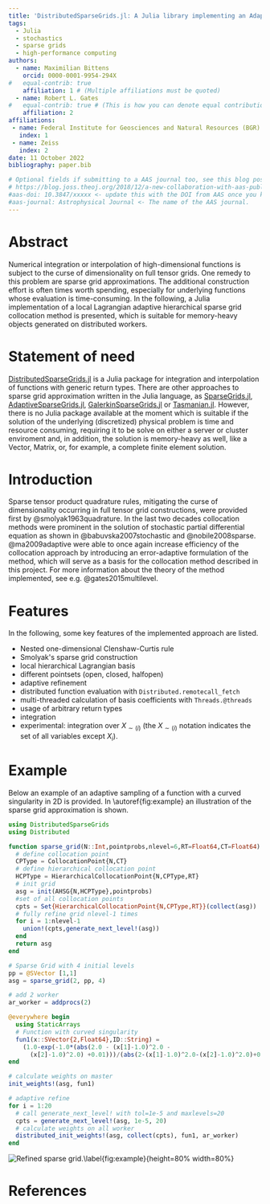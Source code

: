 ```yaml
---
title: 'DistributedSparseGrids.jl: A Julia library implementing an Adaptive Sparse Grid collocation method'
tags:
  - Julia
  - stochastics
  - sparse grids
  - high-performance computing
authors:
  - name: Maximilian Bittens
    orcid: 0000-0001-9954-294X
#   equal-contrib: true
    affiliation: 1 # (Multiple affiliations must be quoted)
  - name: Robert L. Gates
#   equal-contrib: true # (This is how you can denote equal contributions between multiple authors)
    affiliation: 2
affiliations:
 - name: Federal Institute for Geosciences and Natural Resources (BGR)
   index: 1
 - name: Zeiss
   index: 2
date: 11 October 2022
bibliography: paper.bib

# Optional fields if submitting to a AAS journal too, see this blog post:
# https://blog.joss.theoj.org/2018/12/a-new-collaboration-with-aas-publishing
#aas-doi: 10.3847/xxxxx <- update this with the DOI from AAS once you know it.
#aas-journal: Astrophysical Journal <- The name of the AAS journal.
---
```


# Abstract

Numerical integration or interpolation of high-dimensional functions is subject to the curse of dimensionality on full tensor grids. One remedy to this problem are sparse grid approximations. The additional construction effort is often times worth spending, especially for underlying functions whose evaluation is time-consuming. In the following, a Julia implementation of a local Lagrangian adaptive hierarchical sparse grid collocation method is presented, which is suitable for memory-heavy objects generated on distributed workers.

# Statement of need

[DistributedSparseGrids.jl](https://github.com/baxmittens/DistributedSparseGrids.jl) is a Julia package for integration and interpolation of functions with generic return types. There are other approaches to sparse grid approximation written in the Julia language, as [SparseGrids.jl](https://github.com/robertdj/SparseGrids.jl), [AdaptiveSparseGrids.jl](https://github.com/jacobadenbaum/AdaptiveSparseGrids.jl), [GalerkinSparseGrids.jl](https://github.com/ABAtanasov/GalerkinSparseGrids.jl) or [Tasmanian.jl](https://github.com/floswald/Tasmanian.jl). However, there is no Julia package available at the moment which is suitable if the solution of the underlying (discretized) physical problem is time and resource consuming, requiring it to be solve on either a server or cluster enviroment and, in addition, the solution is memory-heavy as well, like a Vector, Matrix, or, for example, a complete finite element solution.

# Introduction

Sparse tensor product quadrature rules, mitigating the curse of dimensionality occurring in full tensor grid constructions, were provided first by @smolyak1963quadrature. In the last two decades collocation methods were prominent in the solution of
stochastic partial differential equation as shown in @babuvska2007stochastic and @nobile2008sparse.
@ma2009adaptive were able to once again increase efficiency of the collocation approach
by introducing an error-adaptive formulation of the method, which will serve as a basis for the
collocation method described in this project. For more information about the theory of the method implemented, see e.g. @gates2015multilevel.

# Features

In the following, some key features of the implemented approach are listed.

- Nested one-dimensional Clenshaw-Curtis rule
- Smolyak's sparse grid construction
- local hierarchical Lagrangian basis
- different pointsets (open, closed, halfopen)
- adaptive refinement
- distributed function evaluation with ```Distributed.remotecall_fetch```
- multi-threaded calculation of basis coefficients with ```Threads.@threads```
- usage of arbitrary return types 
- integration
- experimental: integration over $X_{\sim (i)}$ (the $X_{\sim (i)}$  notation indicates the set of all variables except $X_{i}$).

# Example

Below an example of an adaptive sampling of a function with a curved singularity in 2D is provided. In \autoref{fig:example} an illustration of the sparse grid approximation is shown.

```julia
using DistributedSparseGrids
using Distributed

function sparse_grid(N::Int,pointprobs,nlevel=6,RT=Float64,CT=Float64)
  # define collocation point
  CPType = CollocationPoint{N,CT}
  # define hierarchical collocation point
  HCPType = HierarchicalCollocationPoint{N,CPType,RT}
  # init grid
  asg = init(AHSG{N,HCPType},pointprobs)
  #set of all collocation points
  cpts = Set{HierarchicalCollocationPoint{N,CPType,RT}}(collect(asg))
  # fully refine grid nlevel-1 times
  for i = 1:nlevel-1
    union!(cpts,generate_next_level!(asg))
  end
  return asg
end

# Sparse Grid with 4 initial levels
pp = @SVector [1,1]
asg = sparse_grid(2, pp, 4)

# add 2 worker
ar_worker = addprocs(2)

@everywhere begin
  using StaticArrays 
  # Function with curved singularity
  fun1(x::SVector{2,Float64},ID::String) =  
    (1.0-exp(-1.0*(abs(2.0 - (x[1]-1.0)^2.0 - 
      (x[2]-1.0)^2.0) +0.01)))/(abs(2-(x[1]-1.0)^2.0-(x[2]-1.0)^2.0)+0.01)
end

# calculate weights on master
init_weights!(asg, fun1)

# adaptive refine
for i = 1:20
  # call generate_next_level! with tol=1e-5 and maxlevels=20
  cpts = generate_next_level!(asg, 1e-5, 20)
  # calculate weights on all worker
  distributed_init_weights!(asg, collect(cpts), fun1, ar_worker)
end
```

![Refined sparse grid.\label{fig:example}](https://user-images.githubusercontent.com/100423479/193813765-0b7ce7b2-639a-48d3-831d-7bd5639c9fd3.PNG){height=80% width=80%}

# References